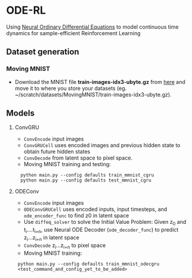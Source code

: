 # ODE-RL

Using <a href="https://arxiv.org/abs/1806.07366">Neural Ordinary Differential Equations</a> to model continuous time dynamics for sample-efficient Reinforcement Learning

## Dataset generation

### Moving MNIST

- Download the MNIST file <b>train-images-idx3-ubyte.gz</b> from <a href="http://yann.lecun.com/exdb/mnist/">here</a> and move it to where you store your datasets (eg. ~/scratch/datasets/MovingMNIST/train-images-idx3-ubyte.gz).

## Models

1. ConvGRU   
   - `ConvEncode` input images
   - `ConvGRUCell` uses encoded images and previous hidden state to obtain future hidden states 
   - `ConvDecode` from latent space to pixel space.  
   - Moving MNIST training and testing:
   ```
     python main.py --config defaults train_mmnist_cgru 
     python main.py --config defaults test_mmnist_cgru
   ```

2. ODEConv 
    - `ConvEncode` input images 
    - `ODEConvGRUCell` uses encoded inputs, input timesteps, and `ode_encoder_func` to find z0 in latent space
    - Use `diffeq_solver` to solve the Initial Value Problem: Given z<sub>0</sub> and t<sub>i</sub>....t<sub>i+n</sub>, use Neural ODE Decoder (`ode_decoder_func`) to predict z<sub>i</sub>...z<sub>i+n</sub> in latent space 
    - `ConvDecode` z<sub>i</sub>...z<sub>i+n</sub> to pixel space
    - Moving MNIST training:
    ```
     python main.py --config defaults train_mmnist_odecgru 
     <test_command_and_config_yet_to_be_added>
    ```




